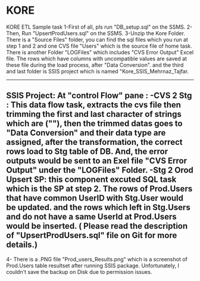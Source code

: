 # KORE
KORE ETL Sample task
1-First of all, pls run "DB_setup.sql" on the SSMS.
2-Then, Run "UpsertProdUsers.sql" on the SSMS.
3-Unzip the Kore Folder. 
  There is a "Source Files" folder, you can find the sql files which you run at step 1 and 2 and one CVS file "Users" which is the source file of home task.
  There is another Folder "LOGFiles" which includes "CVS Error Output" Excel file. The rows which have columns with uncompatible values are saved at these file during the load process, after "Data Conversion".
  and the third and last folder is SSIS project which is named "Kore_SSIS_Mehrnaz_Tajfar.

-----
SSIS Project:
At "control Flow" pane :
  -CVS 2 Stg : This data flow task, extracts the cvs file then trimming the first and last character of strings which are (""), then the trimmed datas goes to "Data Conversion" and their data type are assigned, 
  after the transformation, the correct rows load to Stg table of DB. And, the error outputs would be sent to an Exel file "CVS Error Output" under the "LOGFiles" Folder.
  -Stg 2 Orod Upsert SP: this component excuted SQL task which is the SP at step 2. The rows of Prod.Users that have common UserID with Stg.User would be updated. and the rows which left in Stg.Users and do not have a same     UserId at Prod.Users would be inserted. ( Please read the description of "UpsertProdUsers.sql" file on Git for more details.)
----

4- There is a .PNG file "Prod_users_Results.png" which is a screenshot of Prod.Users table resultset after running SSIS package. Unfortunately, I couldn't save the backup on Disk due to permission issues.
  
  

